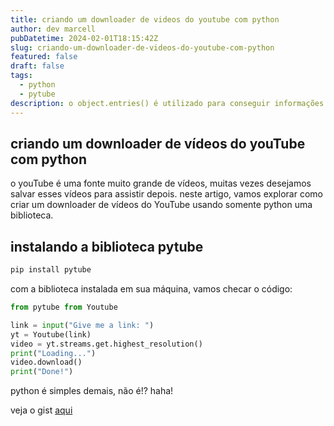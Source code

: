 ```yaml
---
title: criando um downloader de videos do youtube com python
author: dev marcell
pubDatetime: 2024-02-01T18:15:42Z
slug: criando-um-downloader-de-videos-do-youtube-com-python
featured: false
draft: false
tags:
  - python
  - pytube
description: o object.entries() é utilizado para conseguir informações de propriedades chave-valor. as enumera basicamente na mesma ordem do...
---
```


## criando um downloader de vídeos do youTube com python

o youTube é uma fonte muito grande de vídeos, muitas vezes desejamos salvar esses vídeos para assistir depois. neste artigo, vamos explorar como criar um downloader de vídeos do YouTube usando somente python uma biblioteca.

## instalando a biblioteca pytube

```bash
pip install pytube
```

com a biblioteca instalada em sua máquina, vamos checar o código:

```python
from pytube from Youtube

link = input("Give me a link: ")
yt = Youtube(link)
video = yt.streams.get.highest_resolution()
print("Loading...")
video.download()
print("Done!")
```

python é simples demais, não é!? haha!

veja o gist [aqui](https://gist.github.com/marcelldac/59bc81ecb72ab4bb333d52256a048a40)

